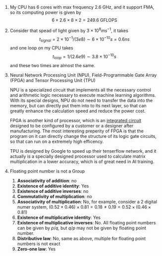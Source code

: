 1. My CPU has 6 cores with max frequency 2.6 GHz, and it support FMA, so its computing power is given by
   $$
   6 \times 2.6 \times 8 \times 2 = 249.6 ~\text{GFLOPS}
   $$

2. Consider that spead of light given by $3 \times 10^8 ms^{-1}$, it takes 
   $$
   t_{signal} = 2 \times 10^{-1}/(3e8) \sim 6 \times 10^{-10} s = 0.6 ns
   $$
   and one loop on my CPU takes
   $$
   t_{loop} = 1/(2.6e9) \sim 3.8 \times 10^{-10} s
   $$
   and these two times are almost the same.

3. Neural Network Processing Unit (NPU), Field-Programmable Gate Array (FPGA) and Tensor Processing Unit (TPU)

   NPU is a specialized circuit that implements all the necessary control and arithmetic logic necessary to execute machine learning algorithms. With its special designs, NPU do not need to transfer the data into the memory, but can directly put them into to its next layer, so that can greatly enhance the calculation speed and reduce the power cost.

   FPGA is another kind of processor, which is an [integrated circuit](https://en.wikipedia.org/wiki/Integrated_circuit) designed to be configured by a customer or a designer after manufacturing. The most interesting preperity of FPGA is that the program on it can directly change the structure of its logic gate circuits, so that can run on a extremely high efficency.

   TPU is designed by Google to speed up their tenserflow network, and it actually is a specially designed processor used to calculate matrix multiplication in a lower accuracy, which is of great need in AI training.

4. Floating point number is not a Group

   1. **Associativity of addition**: no
   2. **Existence of additive identity**: Yes
   3. **Existence of additive inverses**: no
   4. **Commutativity of multiplication**: no
   5. **Associativity of multiplication**: No, for example, consider a 2 digital numer system, $(0.52 \times 0.46) \times 0.81 = 0.18 \neq 0.19 = 0.52 \times (0.46 \times 0.81)$
   6. **Existence of multiplicative identity**: Yes
   7. **Existence of multiplicative inverses**: No. All floating point numbers can be given by $p/q$, but $q/p$ may not be given by floating point number.
   8. **Distributive law**: No, same as above, multiple for floating point numbers is not exact
   9. **Zero-one law**: Yes